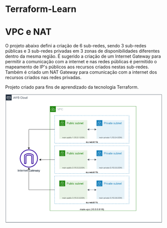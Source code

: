# Terraform-Learn

# VPC e NAT

O projeto abaixo defini a criação de 6 sub-redes, sendo 3 sub-redes públicas e 3 sub-redes privadas em 3 zonas de disponibilidades diferentes dentro da mesma região.
É sugerido a criação de um Internet Gateway para permitir a comunicação com a internet e nas redes públicas é permitido o mapeamento de IP's públicos aos recursos criados
nestas sub-redes. Também é criado um NAT Gateway para comunicação com a internet dos recursos criados nas redes privadas.

Projeto criado para fins de aprendizado da tecnologia Terraform.


<img src="terraform-aws/VPC and NAT/diagram-vpc.png" alt="Alt text" title="Optional title">
